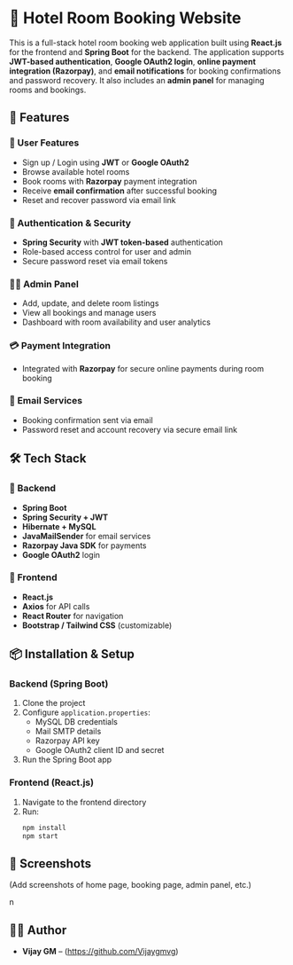 
# 🏨 Hotel Room Booking Website

This is a full-stack hotel room booking web application built using **React.js** for the frontend and **Spring Boot** for the backend. The application supports **JWT-based authentication**, **Google OAuth2 login**, **online payment integration (Razorpay)**, and **email notifications** for booking confirmations and password recovery. It also includes an **admin panel** for managing rooms and bookings.

## 🚀 Features

### 👤 User Features
- Sign up / Login using **JWT** or **Google OAuth2**
- Browse available hotel rooms
- Book rooms with **Razorpay** payment integration
- Receive **email confirmation** after successful booking
- Reset and recover password via email link

### 🔐 Authentication & Security
- **Spring Security** with **JWT token-based** authentication
- Role-based access control for user and admin
- Secure password reset via email tokens

### 🧑‍💼 Admin Panel
- Add, update, and delete room listings
- View all bookings and manage users
- Dashboard with room availability and user analytics

### 💳 Payment Integration
- Integrated with **Razorpay** for secure online payments during room booking

### 📧 Email Services
- Booking confirmation sent via email
- Password reset and account recovery via secure email link

## 🛠️ Tech Stack

### 🔧 Backend
- **Spring Boot**
- **Spring Security + JWT**
- **Hibernate + MySQL**
- **JavaMailSender** for email services
- **Razorpay Java SDK** for payments
- **Google OAuth2** login

### 🎨 Frontend
- **React.js**
- **Axios** for API calls
- **React Router** for navigation
- **Bootstrap / Tailwind CSS** (customizable)

## 📦 Installation & Setup

### Backend (Spring Boot)
1. Clone the project
2. Configure `application.properties`:
   - MySQL DB credentials
   - Mail SMTP details
   - Razorpay API key
   - Google OAuth2 client ID and secret
3. Run the Spring Boot app

### Frontend (React.js)
1. Navigate to the frontend directory
2. Run:
   ```bash
   npm install
   npm start
   ```

## 📸 Screenshots
(Add screenshots of home page, booking page, admin panel, etc.)

n

## 🧑‍💻 Author
- **Vijay GM** – (https://github.com/Vijaygmvg)
